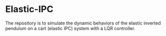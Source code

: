 # Elastic-IPC
The repository is to simulate the dynamic behaviors of the elastic inverted pendulum on a cart (elastic IPC) system with a LQR controller.
